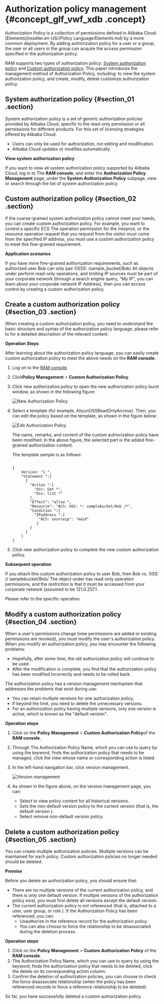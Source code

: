 # Authorization policy management {#concept_glf_vwf_xdb .concept}

Authorization Policy is a collection of permissions defined in Alibaba Cloud. [Elements](reseller.en-US//Policy Language/Elements.md) by a more common deployment. By adding authorization policy for a user or a group, the user or all users in the group can acquire the access permission specified in the authorization policy.

RAM supports two types of authorization policy: [System authorization policy](#) and [Custom authorization policy](#). This paper introduces the management method of Authorization Policy, including: to view the system authorization policy, and create, modify, delete customize authorization policy.

## System authorization policy {#section_01 .section}

System authorization policy is a set of generic authorization policies provided by Alibaba Cloud, specific to the read-only permission or all permissions for different products. For this set of licensing strategies offered by Alibaba Cloud:

-   Users can only be used for authorization, not editing and modification.
-   Alibaba Cloud updates or modifies automatically.

**View system authorization policy**

If you want to view all system authorization policy supported by Alibaba Cloud, log in to The **RAM console**, and enter the **Authorization Policy Management** page, under the **System Authorization Policy** subpage, view or search through the list of system authorization policy.

## Custom authorization policy {#section_02 .section}

If the coarse-grained system authorization policy cannot meet your needs, you can create custom authorization policy. For example, you want to control a specific ECS The operation permission for the instance, or the resource operation request that you request from the visitor must come from the specified IP address, you must use a custom authorization policy to meet this fine-grained requirement.

**Application scenarios**

If you have more fine-grained authorization requirements, such as authorized user Bob can only pair OSSS: /sample\_bucket/Bob/ All objects under perform read-only operations, and limiting IP sources must be part of your corporate network \(through a search engine query, "My IP", you can learn about your corporate network IP Address\), then you can access control by creating a custom authorization policy.

## Create a custom authorization policy {#section_03 .section}

When creating a custom authorization policy, you need to understand the basic structure and syntax of the authorization policy language, please refer to for a detailed description of the relevant content.

**Operation Steps**

After learning about the authorization policy language, you can easily create custom authorization policy to meet the above needs on the **RAM console**.

1.  Log on to the [RAM console](https://partners-intl.console.aliyun.com/#/ecs).
2.  Click**Policy Management** \> **Custom Authorization Policy**.
3.  Click new authorization policy to open the new authorization policy burst window, as shown in the following figure:

    ![](images/3598_en-US.png "New Authorization Policy")

4.  Select a template \(for example, AliyunOSSReadOnlyAccess\). Then, you can edit the policy based on the template, as shown in the figure below:

    ![](images/3599_en-US.png "Edit Authorization Policy")

    The name, remarks, and content of the custom authorization policy have been modified. In the above figure, the selected part is the added fine-grained authorization content.

    The template sample is as follows:

    ```
    
    {
        Version: "1 ",
        "Statement ":[
          {
            "Action ":[
              "Oss: Get *",
              "Oss: list *"
            ],
            "Effect": "allow ",
            "Resource": "ACS: OSS: *: samplebucket/Bob /*",
            "Condition ":{
              "IPaddress ":{
                "ACS: sourceip": "maid"
               }
            }
          }
        ]
    }
    ```

5.  Click new authorization policy to complete the new custom authorization policy.

**Subsequent operation**

If you attach this custom authorization policy to user Bob, then Bob vs. OSS: // samplebucket/Bob/ The object under has read-only operation permissions, and the restriction is that it must be accessed from your corporate network \(assumed to be 121.0.257.1.

Please refer to the specific operation.

## Modify a custom authorization policy {#section_04 .section}

When a user's permissions change \(new permissions are added or existing permissions are revoked\), you must modify the user's authorization policy. When you modify an authorization policy, you may encounter the following problems:

-   Hopefully, after some time, the old authorization policy will continue to be used.
-   After the modification is complete, you find that the authorization policy has been modified incorrectly and needs to be rolled back.

The authorization policy has a version management mechanism that addresses the problems that exist during use:

-   You can retain multiple versions for one authorization policy.
-   If beyond the limit, you need to delete the unnecessary versions.
-   For an authorization policy having multiple versions, only one version is active, which is known as the "default version".

**Operation steps**

1.  Click on the **Policy Management** \> **Custom Authorization Policy**of the **RAM console**.
2.  Through The Authorization Policy Name, which you can use to query by using the keyword, finds the authorization policy that needs to be managed, click the view whose name or corresponding action is listed.
3.  In the left-hand navigation bar, click version management.

     ![](images/3600_en-US.png "Version management") 

4.  As shown in the figure above, on the version management page, you can:
    -   Select to view policy content for all historical versions.
    -   Sets the non-default version policy to the current version \(that is, the default version \).
    -   Select remove non-default version policy.

## Delete a custom authorization policy {#section_05 .section}

You can create multiple authorization policies. Multiple versions can be maintained for each policy. Custom authorization policies no longer needed should be deleted.

**Premise**

Before you delete an authorization policy, you should ensure that:

-   There are no multiple versions of the current authorization policy, and there is only one default version. If multiple versions of the authorization policy exist, you must first delete all versions except the default version.
-   The current authorization policy is not referenced \(that is, attached to a user, user group, or role \). If the Authorization Policy has been referenced, you can:
    -   Unauthorize in the reference record for the authorization policy.
    -   You can also choose to force the relationship to be disassociated during the deletion process.

**Operation steps**

1.  Click on the **Policy Management** \> **Custom Authorization Policy** of the **RAM console**.
2.  The Authorization Policy Name, which you can use to query by using the keyword, finds the authorization policy that needs to be deleted, click the delete on its corresponding action column.
3.  Confirm the deletion of authorization policies, you can choose to check the force disassociate relationship \(when the policy has been referenced records to force a reference relationship to be deleted\).

So far, you have successfully deleted a custom authorization policy.

